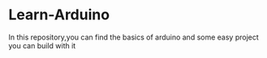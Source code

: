 # Learn-Arduino
In this repository,you can find the basics of arduino and some easy project you can build with it
